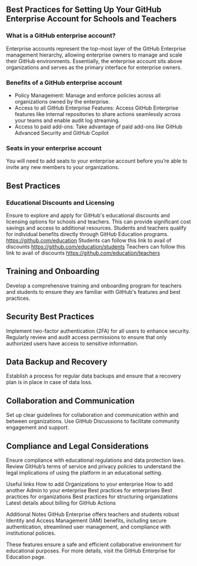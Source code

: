 ## Best Practices for Setting Up Your GitHub Enterprise Account for Schools and Teachers

### What is a GitHub enterprise account?
Enterprise accounts represent the top-most layer of the GitHub Enterprise management hierarchy, allowing enterprise owners to manage and scale their GitHub environments. Essentially, the enterprise account sits above organizations and serves as the primary interface for enterprise owners.

### Benefits of a GitHub enterprise account
- Policy Management: Manage and enforce policies across all organizations owned by the enterprise.
- Access to all GitHub Enterprise Features: Access GitHub Enterprise features like internal repositories to share actions seamlessly across your teams and enable audit log streaming.
- Access to paid add-ons: Take advantage of paid add-ons like GitHub Advanced Security and GitHub Copilot


### Seats in your enterprise account
You will need to add seats to your enterprise account before you’re able to invite any new members to your organizations. 


## Best Practices
### Educational Discounts and Licensing
Ensure to explore and apply for GitHub's educational discounts and licensing options for schools and teachers. This can provide significant cost savings and access to additional resources.
Students and teachers qualify for individual benefits directly through GitHub Education programs. https://github.com/education
Students can follow this link to avail of discounts https://github.com/education/students
Teachers can follow this link to avail of discounts https://github.com/education/teachers
## Training and Onboarding
Develop a comprehensive training and onboarding program for teachers and students to ensure they are familiar with GitHub's features and best practices.
## Security Best Practices
Implement two-factor authentication (2FA) for all users to enhance security.
Regularly review and audit access permissions to ensure that only authorized users have access to sensitive information.
## Data Backup and Recovery
Establish a process for regular data backups and ensure that a recovery plan is in place in case of data loss.
## Collaboration and Communication
Set up clear guidelines for collaboration and communication within and between organizations.
Use GitHub Discussions to facilitate community engagement and support.
## Compliance and Legal Considerations
Ensure compliance with educational regulations and data protection laws.
Review GitHub’s terms of service and privacy policies to understand the legal implications of using the platform in an educational setting.


Useful links
How to add Organizations to your enterprise
How to add another Admin to your enterprise
Best practices for enterprises
Best practices for organizations
Best practices for structuring organizations
Latest details about billing for GitHub Actions


Additional Notes
GitHub Enterprise offers teachers and students robust Identity and Access Management (IAM) benefits, including secure authentication, streamlined user management, and compliance with institutional policies. 

These features ensure a safe and efficient collaborative environment for educational purposes. For more details, visit the GitHub Enterprise for Education page.
